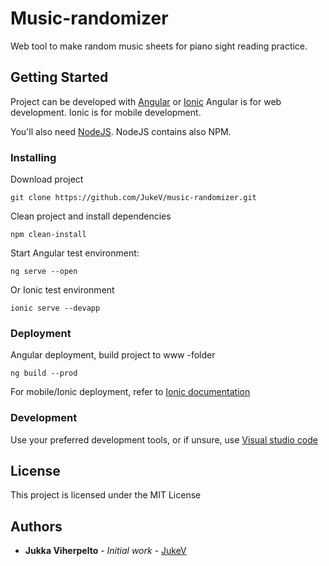 # Music-randomizer
Web tool to make random music sheets for piano sight reading practice. 

## Getting Started
Project can be developed with [Angular](https://angular.io) or [Ionic](https://ionicframework.com)
Angular is for web development. Ionic is for mobile development.

You'll also need [NodeJS](https://www.npmjs.com/get-npm). NodeJS contains also NPM.

### Installing
Download project
```
git clone https://github.com/JukeV/music-randomizer.git
```
Clean project and install dependencies
```
npm clean-install
```
Start Angular test environment:
```
ng serve --open
```
Or Ionic test environment
```
ionic serve --devapp
```

### Deployment
Angular deployment, build project to www -folder
```
ng build --prod
```

For mobile/Ionic deployment, refer to [Ionic documentation](https://ionicframework.com/docs/building/running)

### Development
Use your preferred development tools, or if unsure, use [Visual studio code](https://code.visualstudio.com/download)

## License
This project is licensed under the MIT License

## Authors
* **Jukka Viherpelto** - *Initial work* - [JukeV](https://github.com/JukeV)
